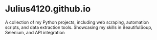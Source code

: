 # Julius4120.github.io
A collection of my Python projects, including web scraping, automation scripts, and data extraction tools. Showcasing my skills in BeautifulSoup, Selenium, and API integration

